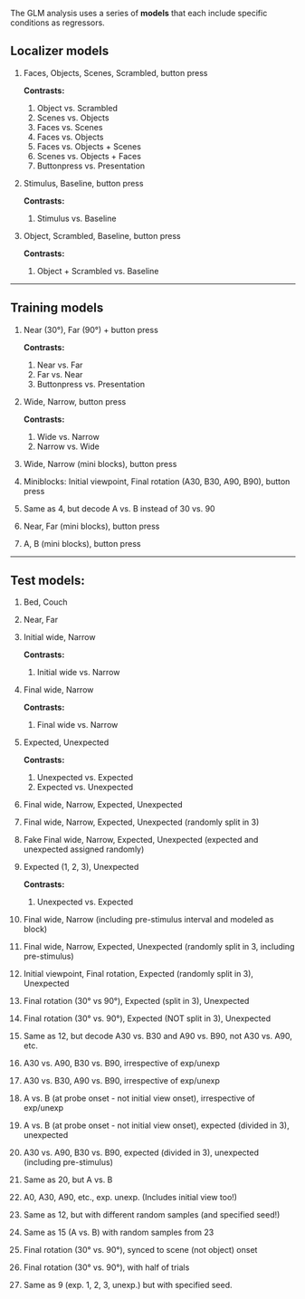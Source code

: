 The GLM analysis uses a series of **models** that each include specific conditions as regressors.

## Localizer models

1.	Faces, Objects, Scenes, Scrambled, button press
    
	**Contrasts:**
	1.	Object vs. Scrambled
	2.	Scenes vs. Objects
	3.	Faces vs. Scenes
	4.	Faces vs. Objects
	5.	Faces vs. Objects + Scenes
	6.	Scenes vs. Objects + Faces
	7.	Buttonpress vs. Presentation

2.	Stimulus, Baseline, button press
    
    **Contrasts:**
    1.	Stimulus vs. Baseline

3.	Object, Scrambled, Baseline, button press
    
    **Contrasts:**
	1.	Object + Scrambled vs. Baseline

___

## Training models


1.	Near (30°), Far (90°) + button press

	**Contrasts:**
	1.	Near vs. Far
	2.	Far vs. Near
	3.	Buttonpress vs. Presentation

2.	Wide, Narrow, button press

	**Contrasts:**
	1.	Wide vs. Narrow
	2.	Narrow vs. Wide

3.	Wide, Narrow (mini blocks), button press
4.	Miniblocks: Initial viewpoint, Final rotation (A30, B30, A90, B90), button press
5.	Same as 4, but decode A vs. B instead of 30 vs. 90
6.	Near, Far (mini blocks), button press
7.	A, B (mini blocks), button press

___

## Test models:
1.	Bed, Couch
2.	Near, Far
3.	Initial wide, Narrow

	**Contrasts:**
	1.	Initial wide vs. Narrow

4.	Final wide, Narrow

	**Contrasts:**
	1.	Final wide vs. Narrow
5.	Expected, Unexpected

	**Contrasts:**
	1.	Unexpected vs. Expected
	2.	Expected vs. Unexpected

6.	Final wide, Narrow, Expected, Unexpected

7.	Final wide, Narrow, Expected, Unexpected (randomly split in 3)

8.	Fake Final wide, Narrow, Expected, Unexpected (expected and unexpected assigned randomly)

9.	Expected (1, 2, 3), Unexpected

	**Contrasts:**
	1.	Unexpected vs. Expected

10.	Final wide, Narrow (including pre-stimulus interval and modeled as block)

11.	Final wide, Narrow, Expected, Unexpected (randomly split in 3, including pre-stimulus)

12.	Initial viewpoint, Final rotation, Expected (randomly split in 3), Unexpected

13.	Final rotation (30° vs 90°), Expected (split in 3), Unexpected

14.	Final rotation (30° vs. 90°), Expected (NOT split in 3), Unexpected

15.	Same as 12, but decode A30 vs. B30 and A90 vs. B90, not A30 vs. A90, etc.

16.	A30 vs. A90, B30 vs. B90, irrespective of exp/unexp

17.	A30 vs. B30, A90 vs. B90, irrespective of exp/unexp

18.	A vs. B (at probe onset - not initial view onset), irrespective of exp/unexp

19.	A vs. B (at probe onset - not initial view onset), expected (divided in 3), unexpected

20.	A30 vs. A90, B30 vs. B90, expected (divided in 3), unexpected (including pre-stimulus)

21.	Same as 20, but A vs. B

22.	A0, A30, A90, etc., exp. unexp. (Includes initial view too!)

23.	Same as 12, but with different random samples (and specified seed!)

24.	Same as 15 (A vs. B) with random samples from 23

25.	Final rotation (30° vs. 90°), synced to scene (not object) onset

26.	Final rotation (30° vs. 90°), with half of trials

27. Same as 9 (exp. 1, 2, 3, unexp.) but with specified seed.